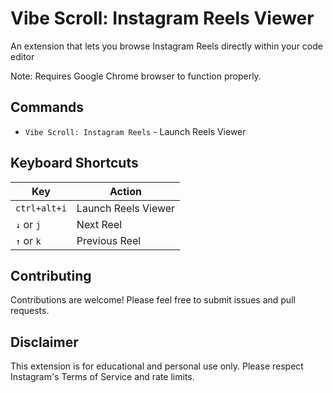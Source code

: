 # Vibe Scroll: Instagram Reels Viewer

An extension that lets you browse Instagram Reels directly within your code editor

Note: Requires Google Chrome browser to function properly. 

## Commands

- `Vibe Scroll: Instagram Reels` - Launch Reels Viewer

## Keyboard Shortcuts

| Key | Action |
|-----|--------|
| `ctrl+alt+i` | Launch Reels Viewer |
| `↓` or `j` | Next Reel |
| `↑` or `k` | Previous Reel |

## Contributing

Contributions are welcome! Please feel free to submit issues and pull requests.

## Disclaimer

This extension is for educational and personal use only. Please respect Instagram's Terms of Service and rate limits.